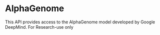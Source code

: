 # AlphaGenome
This API provides access to the AlphaGenome model developed by Google DeepMind.
For Research-use only
